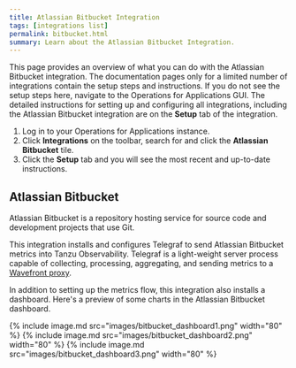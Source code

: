 ```yaml
---
title: Atlassian Bitbucket Integration
tags: [integrations list]
permalink: bitbucket.html
summary: Learn about the Atlassian Bitbucket Integration.
---
```


This page provides an overview of what you can do with the Atlassian Bitbucket integration. The documentation pages only for a limited number of integrations contain the setup steps and instructions. If you do not see the setup steps here, navigate to the Operations for Applications GUI. The detailed instructions for setting up and configuring all integrations, including the Atlassian Bitbucket integration are on the **Setup** tab of the integration.

1. Log in to your Operations for Applications instance. 
2. Click **Integrations** on the toolbar, search for and click the **Atlassian Bitbucket** tile. 
3. Click the **Setup** tab and you will see the most recent and up-to-date instructions.

## Atlassian Bitbucket

Atlassian Bitbucket is a repository hosting service for source code and development projects that use Git.

This integration installs and configures Telegraf to send Atlassian Bitbucket metrics into Tanzu Observability. Telegraf is a light-weight server process capable of collecting, processing, aggregating, and sending metrics to a [Wavefront proxy](https://docs.wavefront.com/proxies.html).

In addition to setting up the metrics flow, this integration also installs a dashboard. Here's a preview of some charts in the Atlassian Bitbucket dashboard.

{% include image.md src="images/bitbucket_dashboard1.png" width="80" %}
{% include image.md src="images/bitbucket_dashboard2.png" width="80" %}
{% include image.md src="images/bitbucket_dashboard3.png" width="80" %}




